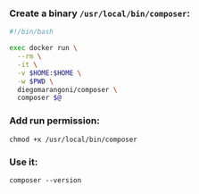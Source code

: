 ### Create a binary `/usr/local/bin/composer`:

```bash
#!/bin/bash

exec docker run \
  --rm \
  -it \
  -v $HOME:$HOME \
  -w $PWD \
  diegomarangoni/composer \
  composer $@
```

### Add run permission:

```
chmod +x /usr/local/bin/composer
```

### Use it:

```
composer --version
```
